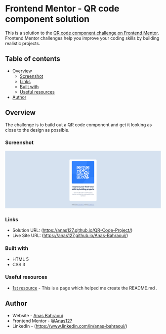 # Frontend Mentor - QR code component solution

This is a solution to the [QR code component challenge on Frontend Mentor](https://www.frontendmentor.io/challenges/qr-code-component-iux_sIO_H). Frontend Mentor challenges help you improve your coding skills by building realistic projects. 

## Table of contents

- [Overview](#overview)
  - [Screenshot](#screenshot)
  - [Links](#links)
  - [Built with](#built-with)
  - [Useful resources](#useful-resources)
- [Author](#author)



## Overview

The challenge is to build out a QR code component and get it looking as close to the design as possible.

### Screenshot

![The Solution Image](solution.png)


### Links

- Solution URL: (https://anas127.github.io/QR-Code-Project/)
- Live Site URL: (https://anas127.github.io/Anas-Bahraoui/)


### Built with

- HTML 5
- CSS 3

### Useful resources

- [1st resource](https://www.markdownguide.org/) - This is a page which helped me create the README.md .


## Author

- Website - [Anas Bahraoui](https://anas127.github.io/Anas-Bahraoui/)
- Frontend Mentor - [@Anas127](https://www.frontendmentor.io/profile/Anas127)
- LinkedIn - (https://www.linkedin.com/in/anas-bahraoui/)
